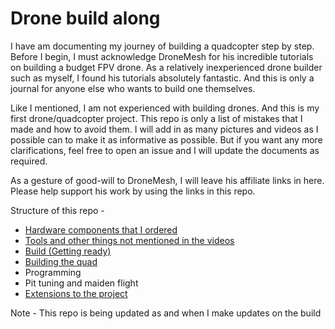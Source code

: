 # Drone build along

I have am documenting my journey of building a quadcopter step by step. Before I begin, I must acknowledge DroneMesh for his incredible tutorials on building a budget FPV drone. As a relatively inexperienced drone builder such as myself, I found his tutorials absolutely fantastic. And this is only a journal for anyone else who wants to build one themselves.

Like I mentioned, I am not experienced with building drones. And this is my first drone/quadcopter project. This repo is only a list of mistakes that I made and how to avoid them. I will add in as many pictures and videos as I possible can to make it as informative as possible. But if you want any more clarifications, feel free to open an issue and I will update the documents as required.

As a gesture of good-will to DroneMesh, I will leave his affiliate links in here. Please help support his work by using the links in this repo.

Structure of this repo -
- [Hardware components that I ordered](hardware.md)
- [Tools and other things not mentioned in the videos](tools.md)
- [Build (Getting ready)](getting_ready.md)
- [Building the quad](build.md)
- Programming
- Pit tuning and maiden flight
- [Extensions to the project](https://github.com/bhargavpanth/VGG-based-models)

Note - This repo is being updated as and when I make updates on the build
